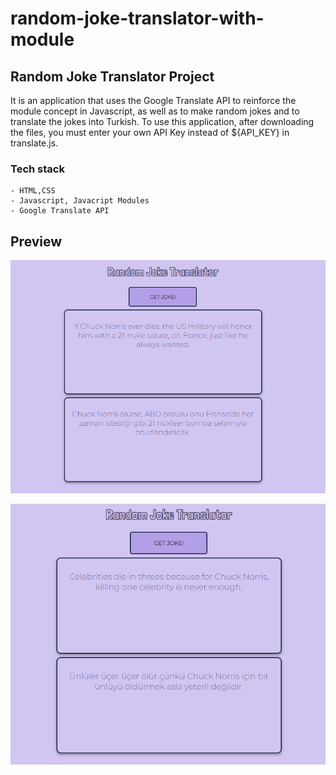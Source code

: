 # random-joke-translator-with-module

## Random Joke Translator Project

It is an application that uses the Google Translate API to reinforce the module concept in Javascript, as well as to make random jokes and to translate the jokes into Turkish.
To use this application, after downloading the files, you must enter your own API Key instead of ${API_KEY} in translate.js.



### Tech stack
```
- HTML,CSS
- Javascript, Javacript Modules
- Google Translate API
```

## Preview 

![screenshot](./images/screenshot1.png/) 

![screenshot](./images/sreenshot2.png/) 

